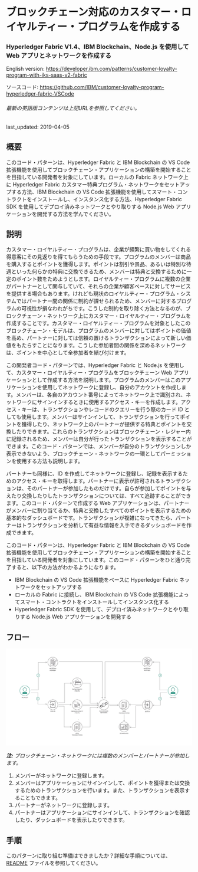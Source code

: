 # ブロックチェーン対応のカスタマー・ロイヤルティー・プログラムを作成する

### Hyperledger Fabric V1.4、IBM Blockchain、Node.js を使用して Web アプリとネットワークを作成する

English version: https://developer.ibm.com/patterns/customer-loyalty-program-with-iks-saas-v2-fabric
  
ソースコード: https://github.com/IBM/customer-loyalty-program-hyperledger-fabric-VSCode

###### 最新の英語版コンテンツは上記URLを参照してください。
last_updated: 2019-04-05

 
## 概要

このコード・パターンは、Hyperledger Fabric と IBM Blockchain の VS Code 拡張機能を使用してブロックチェーン・アプリケーションの構築を開始することを目指している開発者を対象にしています。ローカルの Fabric ネットワーク上に Hyperledger Fabric カスタマー特典プログラム・ネットワークをセットアップする方法、IBM Blockchain の VS Code 拡張機能を使用してスマート・コントラクトをインストールし、インスタンス化する方法、Hyperledger Fabric SDK を使用してデプロイ済みネットワークとやり取りする Node.js Web アプリケーションを開発する方法を学んでください。

## 説明

カスタマー・ロイヤルティー・プログラムは、企業が頻繁に買い物をしてくれる得意客にその見返りを得てもらうための手段です。プログラムのメンバーは商品を購入するとポイントを獲得します。ポイントは割引や景品、あるいは特別な待遇といった何らかの特典に交換できるため、メンバーは特典と交換するために一定のポイント数をためようとします。ロイヤルティー・プログラムに複数の企業がパートナーとして関与していて、それらの企業が顧客ベースに対してサービスを提供する場合もあります。けれども現状のロイヤルティー・プログラム・システムではパートナー間の関係に制約が課せられるため、メンバーに対するプログラムの可視性が損なわれがちです。こうした制約を取り除く方法となるのが、ブロックチェーン・ネットワーク上にカスタマー・ロイヤルティー・プログラムを作成することです。カスタマー・ロイヤルティー・プログラムを対象としたこのブロックチェーン・モデルは、プログラムのメンバーに対してはポイントの価値を高め、パートナーに対しては信頼の置けるトランザクションによって新しい価値をもたらすことになります。こうした参加者間の関係を深めるネットワークは、ポイントを中心として全参加者を結び付けます。

この開発者コード・パターンでは、Hyperledger Fabric と Node.js を使用して、カスタマー・ロイヤルティー・プログラムをブロックチェーン Web アプリケーションとして作成する方法を説明します。プログラムのメンバーはこのアプリケーションを使用してネットワークに登録し、自分のアカウントを作成します。メンバーは、各自のアカウント番号によってネットワーク上で識別され、ネットワークにサインインするときに使用するアクセス・キーを作成します。アクセス・キーは、トランザクションやレコードのクエリーを行う際のカード ID としても使用します。メンバーはサインインして、トランザクションを行ってポイントを獲得したり、ネットワーク上のパートナーが提供する特典とポイントを交換したりできます。これらのトランザクションはブロックチェーン・レジャー内に記録されるため、メンバーは自分が行ったトランザクションを表示することができます。このコード・パターンでは、メンバーが自分のトランザクションしか表示できないよう、ブロックチェーン・ネットワークの一環としてパーミッションを使用する方法も説明します。

パートナーも同様に、ID を作成してネットワークに登録し、記録を表示するためのアクセス・キーを取得します。パートナーに表示が許可されるトランザクションは、そのパートナーが参加したものだけです。自らが参加してポイントを与えたり交換したりしたトランザクションについては、すべて追跡することができます。このコード・パターンで作成する Web アプリケーションは、パートナーがメンバーに割り当てるか、特典と交換したすべてのポイントを表示するための基本的なダッシュボードです。トランザクションが複雑になってきたら、パートナーはトランザクションを分析して有益な情報を入手できるダッシュボードを作成できます。

このコード・パターンは、Hyperledger Fabric と IBM Blockchain の VS Code 拡張機能を使用してブロックチェーン・アプリケーションの構築を開始することを目指している開発者を対象にしています。このコード・パターンをひと通り完了すると、以下の方法がわかるようになります。

* IBM Blockchain の VS Code 拡張機能をベースに Hyperledger Fabric ネットワークをセットアップする
* ローカルの Fabric に接続し、IBM Blockchain の VS Code 拡張機能によってスマート・コントラクトをインストールしてインスタンス化する
* Hyperledger Fabric SDK を使用して、デプロイ済みネットワークとやり取りする Node.js Web アプリケーションを開発する

## フロー

![カスタマー・ロイヤルティー・プログラムの図](./images/arch.png)

_**注:** ブロックチェーン・ネットワークには複数のメンバーとパートナーが参加します。_

1. メンバーがネットワークに登録します。
1. メンバーはアプリケーションにサインインして、ポイントを獲得または交換するためのトランザクションを行います。また、トランザクションを表示することもできます。
1. パートナーがネットワークに登録します。
1. パートナーはアプリケーションにサインインして、トランザクションを確認したり、ダッシュボードを表示したりできます。

## 手順

このパターンに取り組む準備はできましたか？詳細な手順については、[README](https://github.com/IBM/customer-loyalty-program-hyperledger-fabric-VSCode/blob/master/README.md) ファイルを参照してください。
